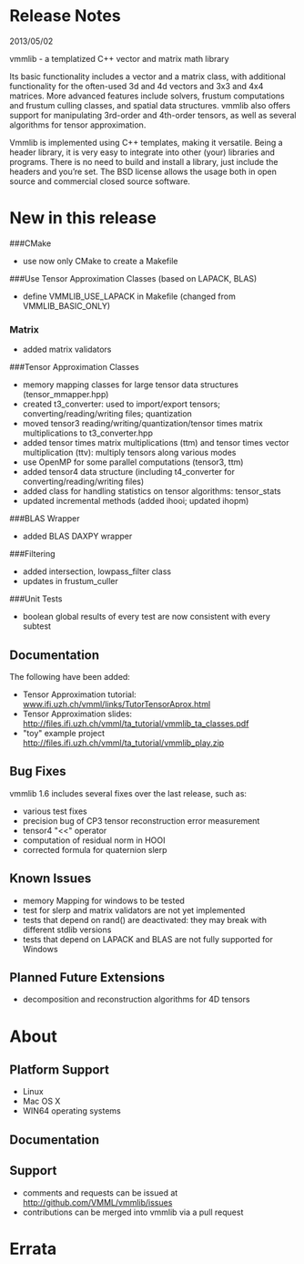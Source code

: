 # Release Notes
2013/05/02

vmmlib - a templatized C++ vector and matrix math library

Its basic functionality includes a vector and a matrix class, with additional functionality for the often-used 3d and 4d vectors and 3x3 and 4x4 matrices.
More advanced features include solvers, frustum computations and frustum culling classes, and spatial data structures. vmmlib also offers support for manipulating 3rd-order and 4th-order tensors, as well as several algorithms for tensor approximation.

Vmmlib is implemented using C++ templates, making it versatile. Being a header library, it is very easy to integrate into other (your) libraries and programs. There is no need to build and install a library, just include the headers and you’re set.
The BSD license allows the usage both in open source and commercial closed source software.

# New in this release

###CMake
* use now only CMake to create a Makefile

###Use Tensor Approximation Classes (based on LAPACK, BLAS)
* define VMMLIB_USE_LAPACK in Makefile (changed from VMMLIB_BASIC_ONLY)

### Matrix
* added matrix validators

###Tensor Approximation Classes
* memory mapping classes for large tensor data structures (tensor_mmapper.hpp) 
* created t3_converter: used to import/export tensors; converting/reading/writing files; quantization
* moved tensor3 reading/writing/quantization/tensor times matrix multiplications to t3_converter.hpp
* added tensor times matrix multiplications (ttm) and tensor times vector multiplication (ttv): multiply tensors along various modes
* use OpenMP for some parallel computations (tensor3, ttm)
* added tensor4 data structure (including t4_converter for converting/reading/writing files)
* added class for handling statistics on tensor algorithms: tensor_stats
* updated incremental methods (added ihooi; updated ihopm)

###BLAS Wrapper
* added BLAS DAXPY wrapper

###Filtering
* added intersection, lowpass_filter class
* updates in frustum_culler

###Unit Tests
* boolean global results of every test are now consistent with every subtest

## Documentation

The following have been added:

* Tensor Approximation tutorial: www.ifi.uzh.ch/vmml/links/TutorTensorAprox.html
* Tensor Approximation slides: http://files.ifi.uzh.ch/vmml/ta_tutorial/vmmlib_ta_classes.pdf
* "toy" example project http://files.ifi.uzh.ch/vmml/ta_tutorial/vmmlib_play.zip

## Bug Fixes

vmmlib 1.6 includes several fixes over the last release, such as:

* various test fixes
* precision bug of CP3 tensor reconstruction error measurement
* tensor4 "<<" operator
* computation of residual norm in HOOI
* corrected formula for quaternion slerp

## Known Issues

* memory Mapping for windows to be tested
* test for slerp and matrix validators are not yet implemented
* tests that depend on rand() are deactivated: they may break with different stdlib versions
* tests that depend on LAPACK and BLAS are not fully supported for Windows

## Planned Future Extensions

* decomposition and reconstruction algorithms for 4D tensors

# About

## Platform Support

* Linux
* Mac OS X
* WIN64 operating systems

## Documentation

## Support

* comments and requests can be issued at http://github.com/VMML/vmmlib/issues
* contributions can be merged into vmmlib via a pull request

# Errata
